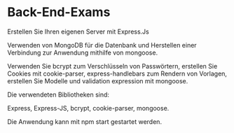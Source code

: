 # Back-End-Exams

Erstellen Sie Ihren eigenen Server mit Express.Js

Verwenden von MongoDB für die Datenbank und Herstellen einer Verbindung zur Anwendung mithilfe von mongoose.

Verwenden Sie bcrypt zum Verschlüsseln von Passwörtern, erstellen Sie Cookies mit cookie-parser, express-handlebars zum Rendern von Vorlagen, erstellen Sie Modelle und validation expression mit mongoose.

Die verwendeten Bibliotheken sind:

Express,
Express-JS,
bcrypt,
cookie-parser,
mongoose.

Die Anwendung kann mit npm start gestartet werden.
